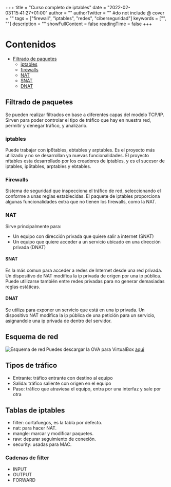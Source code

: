 +++
title = "Curso completo de iptables"
date = "2022-02-03T15:41:27+01:00"
author = ""
authorTwitter = "" #do not include @
cover = ""
tags = ["firewall", "iptables", "redes", "ciberseguridad"]
keywords = ["", ""]
description = ""
showFullContent = false
readingTime = false
+++

# Contenidos
- [Filtrado de paquetes](#filtrado-de-paquetes)
    - [iptables](#iptables)
    - [firewalls](#firewalls)
    - [NAT](#nat)
    - [SNAT](#snat)
    - [DNAT](#dnat)


## Filtrado de paquetes
Se pueden realizar filtrados en base a diferentes capas del modelo TCP/IP. Sirven para poder controlar el tipo de tráfico que hay en nuestra red, permitir y denegar tráfico, y analizarlo.
### iptables
Puede trabajar con ip6tables, ebtables y arptables. Es el proyecto más utilizado y no se desarrollan ya nuevas funcionalidades.
El proyecto nftables esta desarrollado por los creadores de iptables, y es el sucesor de iptables, ip6tables, arptables y ebtables.
### Firewalls
Sistema de seguridad que inspecciona el tráfico de red, seleccionando el conforme a unas reglas establecidas.
El paquete de iptables proporciona algunas funcionalidades extra que no tienen los firewalls, como la NAT.
### NAT
Sirve principalmente para:
- Un equipo con dirección privada que quiere salir a internet (SNAT)
- Un equipo que quiere acceder a un servicio ubicado en una dirección privada (DNAT)
#### SNAT
Es la más comun para acceder a redes de Internet desde una red privada. Un dispositivo de NAT modifica la ip privada de origen por una ip pública. Puede utilizarse también entre redes privadas para no generar demasiadas reglas estáticas.
#### DNAT
Se utiliza para exponer un servicio que está en una ip privada. Un dispositivo NAT modifica la ip pública de una petición para un servicio, asignandole una ip privada de dentro del servidor.
## Esquema de red
![Esquema de red](/hugo-terminal/img/esquemaiptables.png)
Puedes descargar la OVA para VirtualBox [aqui]()
## Tipos de tráfico
- Entrante: tráfico entrante con destino al equipo
- Salida: tráfico saliente con origen en el equipo
- Paso: tráfico que atraviesa el equipo, entra por una interfaz y sale por otra
## Tablas de iptables
- filter: cortafuegos, es la tabla por defecto.
- nat: para hacer NAT.
- mangle: marcar y modificar paquetes.
- raw: depurar seguimiento de conexión.
- security: usadas para MAC.
### Cadenas de filter
- INPUT
- OUTPUT
- FORWARD
